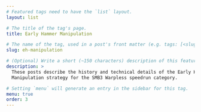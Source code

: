 ```yaml
---
# Featured tags need to have the `list` layout.
layout: list

# The title of the tag's page.
title: Early Hammer Manipulation

# The name of the tag, used in a post's front matter (e.g. tags: [<slug>]).
slug: eh-manipulation

# (Optional) Write a short (~150 characters) description of this featured tag.
description: >
  These posts describe the history and technical details of the Early Hammer
  Manipulation strategy for the SMB3 Warpless speedrun category.

# Setting `menu` will generate an entry in the sidebar for this tag.
menu: true
order: 3
---
```

